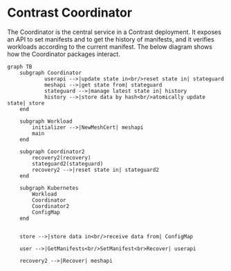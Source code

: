 # Contrast Coordinator

The Coordinator is the central service in a Contrast deployment.
It exposes an API to set manifests and to get the history of manifests, and it verifies workloads according to the current manifest.
The below diagram shows how the Coordinator packages interact.

```mermaid
graph TB
    subgraph Coordinator
            userapi -->|update state in<br/>reset state in| stateguard
            meshapi -->|get state from| stateguard
            stateguard -->|manage latest state in| history
            history -->|store data by hash<br/>atomically update state| store
    end

    subgraph Workload
        initializer -->|NewMeshCert| meshapi
        main
    end

    subgraph Coordinator2
        recovery2(recovery)
        stateguard2(stateguard)
        recovery2 -->|reset state in| stateguard2
    end

    subgraph Kubernetes
        Workload
        Coordinator
        Coordinator2
        ConfigMap
    end


    store -->|store data in<br/>receive data from| ConfigMap

    user -->|GetManifests<br/>SetManifest<br>Recover| userapi

    recovery2 -->|Recover| meshapi
```
